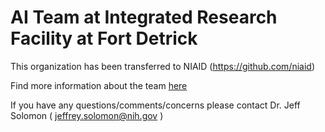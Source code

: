 # AI Team at Integrated Research Facility at Fort Detrick

This organization has been transferred to NIAID (https://github.com/niaid)

Find more information about the team [here](https://www.niaid.nih.gov/research/artificial-intelligence-integrated-research-facility-fort-detrick)

If you have any questions/comments/concerns please contact Dr. Jeff Solomon ( jeffrey.solomon@nih.gov )
